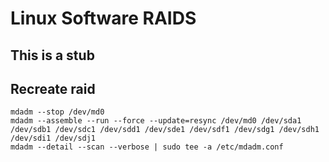 # Linux Software RAIDS
## This is a stub

## Recreate raid
```
mdadm --stop /dev/md0
mdadm --assemble --run --force --update=resync /dev/md0 /dev/sda1 /dev/sdb1 /dev/sdc1 /dev/sdd1 /dev/sde1 /dev/sdf1 /dev/sdg1 /dev/sdh1 /dev/sdi1 /dev/sdj1
mdadm --detail --scan --verbose | sudo tee -a /etc/mdadm.conf
```  
